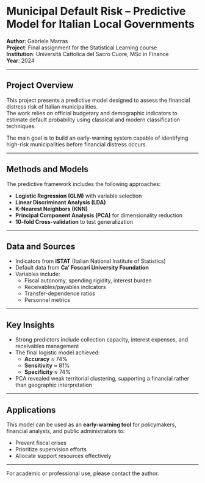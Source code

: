 # Municipal Default Risk – Predictive Model for Italian Local Governments

**Author**: Gabriele Marras  
**Project**: Final assignment for the Statistical Learning course  
**Institution**: Università Cattolica del Sacro Cuore, MSc in Finance  
**Year**: 2024

---

## Project Overview

This project presents a predictive model designed to assess the financial distress risk of Italian municipalities.  
The work relies on official budgetary and demographic indicators to estimate default probability using classical and modern classification techniques.

The main goal is to build an early-warning system capable of identifying high-risk municipalities before financial distress occurs.

---

## Methods and Models

The predictive framework includes the following approaches:

- **Logistic Regression (GLM)** with variable selection
- **Linear Discriminant Analysis (LDA)**
- **K-Nearest Neighbors (KNN)**
- **Principal Component Analysis (PCA)** for dimensionality reduction
- **10-fold Cross-validation** to test generalization

---

## Data and Sources

- Indicators from **ISTAT** (Italian National Institute of Statistics)
- Default data from **Ca’ Foscari University Foundation**
- Variables include:
  - Fiscal autonomy, spending rigidity, interest burden
  - Receivables/payables indicators
  - Transfer-dependence ratios
  - Personnel metrics

---

## Key Insights

- Strong predictors include collection capacity, interest expenses, and receivables management
- The final logistic model achieved:
  - **Accuracy** ≈ 74%
  - **Sensitivity** ≈ 81%
  - **Specificity** ≈ 74%
- PCA revealed weak territorial clustering, supporting a financial rather than geographic interpretation

---

## Applications

This model can be used as an **early-warning tool** for policymakers, financial analysts, and public administrators to:
- Prevent fiscal crises
- Prioritize supervision efforts
- Allocate support resources effectively

---

For academic or professional use, please contact the author.
